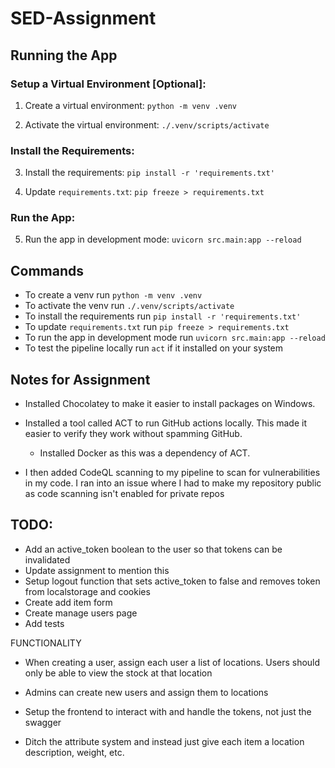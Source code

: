 # SED-Assignment

## Running the App

### Setup a Virtual Environment [Optional]: 

1. Create a virtual environment: `python -m venv .venv`

2. Activate the virtual environment: `./.venv/scripts/activate`

### Install the Requirements: 

3. Install the requirements: `pip install -r 'requirements.txt'`

4. Update `requirements.txt`: `pip freeze > requirements.txt`

### Run the App: 

5. Run the app in development mode: `uvicorn src.main:app --reload`


## Commands

- To create a venv run `python -m venv .venv`
- To activate the venv run `./.venv/scripts/activate`
- To install the requirements run `pip install -r 'requirements.txt'`
- To update `requirements.txt` run `pip freeze > requirements.txt`
- To run the app in development mode run `uvicorn src.main:app --reload`
- To test the pipeline locally run `act` if it installed on your system

## Notes for Assignment

- Installed Chocolatey to make it easier to install packages on Windows.
- Installed a tool called ACT to run GitHub actions locally. This made it easier to verify they work without spamming GitHub.
  - Installed Docker as this was a dependency of ACT.

- I then added CodeQL scanning to my pipeline to scan for vulnerabilities in my code. I ran into an issue where I had to make 
my repository public as code scanning isn't enabled for private repos 

## TODO: 

- Add an active_token boolean to the user so that tokens can be invalidated
- Update assignment to mention this
- Setup logout function that sets active_token to false and removes token from localstorage and cookies
- Create add item form 
- Create manage users page
- Add tests 

FUNCTIONALITY

- When creating a user, assign each user a list of locations. Users should only be able to view the stock at that location
- Admins can create new users and assign them to locations 


- Setup the frontend to interact with and handle the tokens, not just the swagger
- Ditch the attribute system and instead just give each item a location description, weight, etc. 
